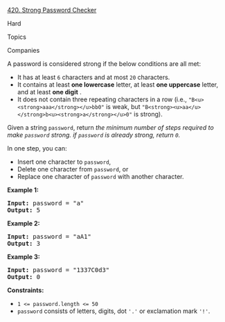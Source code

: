 [420. Strong Password Checker](https://leetcode.com/problems/strong-password-checker/)

Hard

Topics

Companies

A password is considered strong if the below conditions are all met:

- It has at least `6` characters and at most `20` characters.
- It contains at least **one lowercase** letter, at least **one uppercase** letter, and at least **one digit** .
- It does not contain three repeating characters in a row (i.e., `"B<u><strong>aaa</strong></u>bb0"` is weak, but `"B<strong><u>aa</u></strong>b<u><strong>a</strong></u>0"` is strong).

Given a string `password`, return _the minimum number of steps required to make `password` strong. if `password` is already strong, return `0`._

In one step, you can:

- Insert one character to `password`,
- Delete one character from `password`, or
- Replace one character of `password` with another character.

**Example 1:**

<pre><strong>Input:</strong> password = "a"
<strong>Output:</strong> 5
</pre>

**Example 2:**

<pre><strong>Input:</strong> password = "aA1"
<strong>Output:</strong> 3
</pre>

**Example 3:**

<pre><strong>Input:</strong> password = "1337C0d3"
<strong>Output:</strong> 0
</pre>

**Constraints:**

- `1 <= password.length <= 50`
- `password` consists of letters, digits, dot `'.'` or exclamation mark `'!'`.
